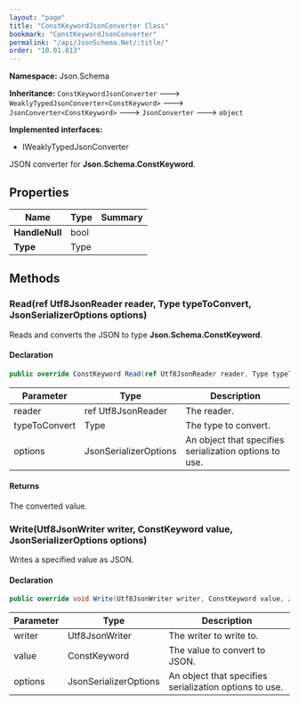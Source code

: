 ```yaml
---
layout: "page"
title: "ConstKeywordJsonConverter Class"
bookmark: "ConstKeywordJsonConverter"
permalink: "/api/JsonSchema.Net/:title/"
order: "10.01.013"
---
```

**Namespace:** Json.Schema

**Inheritance:**
`ConstKeywordJsonConverter`
 🡒 
`WeaklyTypedJsonConverter<ConstKeyword>`
 🡒 
`JsonConverter<ConstKeyword>`
 🡒 
`JsonConverter`
 🡒 
`object`

**Implemented interfaces:**

- IWeaklyTypedJsonConverter

JSON converter for **Json.Schema.ConstKeyword**.

## Properties

| Name | Type | Summary |
|---|---|---|
| **HandleNull** | bool |  |
| **Type** | Type |  |

## Methods

### Read(ref Utf8JsonReader reader, Type typeToConvert, JsonSerializerOptions options)

Reads and converts the JSON to type **Json.Schema.ConstKeyword**.

#### Declaration

```c#
public override ConstKeyword Read(ref Utf8JsonReader reader, Type typeToConvert, JsonSerializerOptions options)
```

| Parameter | Type | Description |
|---|---|---|
| reader | ref Utf8JsonReader | The reader. |
| typeToConvert | Type | The type to convert. |
| options | JsonSerializerOptions | An object that specifies serialization options to use. |


#### Returns

The converted value.

### Write(Utf8JsonWriter writer, ConstKeyword value, JsonSerializerOptions options)

Writes a specified value as JSON.

#### Declaration

```c#
public override void Write(Utf8JsonWriter writer, ConstKeyword value, JsonSerializerOptions options)
```

| Parameter | Type | Description |
|---|---|---|
| writer | Utf8JsonWriter | The writer to write to. |
| value | ConstKeyword | The value to convert to JSON. |
| options | JsonSerializerOptions | An object that specifies serialization options to use. |


